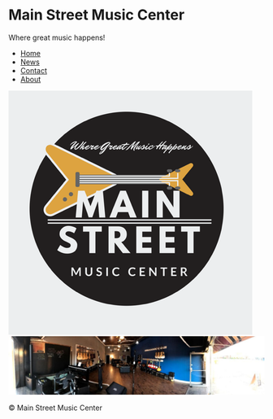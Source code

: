 # Main Street Music Center
Where great music happens!

<!Doctype>
<html>
  
  <head>
  <link rel="stylesheet" type="text/css" href="style.css"/>
  </head>
  
 <div id="navbar">
  
 <ul>
  <li><a href="index.html">Home</a></li>
  <li><a href="news.asp">News</a></li>
  <li><a href="contact.asp">Contact</a></li>
  <li><a href="about.asp">About</a></li>
</ul>
  
 <img src="1553_1507213153599.png" alt="The Music Store to Rule Them All!"/>
 
 </div>
 
 <img id="background-image" src="1556_1507213160246.jpeg" alt="The Main Music Store" />
  
  
  <strong>
  
  </strong>
  
  <p id="footer">&copy; Main Street Music Center </p>
  
  
  </html>
